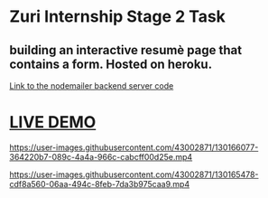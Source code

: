 # Zuri Internship Stage 2 Task

## building an interactive resumè page that contains a form. Hosted on heroku.

[Link to the nodemailer backend server code](https://github.com/Tumo505/zuriStage2Server)

#  [LIVE DEMO](https://zuri-stage2.herokuapp.com/)



https://user-images.githubusercontent.com/43002871/130166077-364220b7-089c-4a4a-966c-cabcff00d25e.mp4


https://user-images.githubusercontent.com/43002871/130165478-cdf8a560-06aa-494c-8feb-7da3b975caa9.mp4
